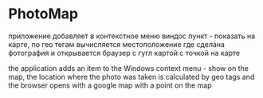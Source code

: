 # PhotoMap

приложение добавляет в контекстное меню виндос пункт - показать на карте, 
по гео тегам вычисляется местоположение где сделана фотография и открывается браузер с гугл картой с точкой на карте

the application adds an item to the Windows context menu - show on the map, 
the location where the photo was taken is calculated by geo tags and the browser opens with a google map with a point on the map
